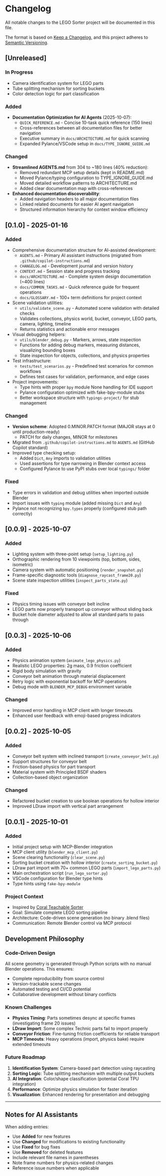 # Changelog

All notable changes to the LEGO Sorter project will be documented in this file.

The format is based on [Keep a Changelog](https://keepachangelog.com/en/1.0.0/),
and this project adheres to [Semantic Versioning](https://semver.org/spec/v2.0.0.html).

## [Unreleased]

### In Progress
- Camera identification system for LEGO parts
- Tube splitting mechanism for sorting buckets
- Color detection logic for part classification

### Added
- **Documentation Optimization for AI Agents** (2025-10-07):
  - `QUICK_REFERENCE.md` - Concise 10-task quick reference (150 lines)
  - Cross-references between all documentation files for better navigation
  - Executive summary in `docs/ARCHITECTURE.md` for quick scanning
  - Expanded Pylance/VSCode setup in `docs/TYPE_IGNORE_GUIDE.md`

### Changed
- **Streamlined AGENTS.md** from 304 to ~180 lines (40% reduction):
  - Removed redundant MCP setup details (kept in README.md)
  - Moved Pylance/typing configuration to TYPE_IGNORE_GUIDE.md
  - Moved detailed workflow patterns to ARCHITECTURE.md
  - Added clear documentation map with cross-references
- **Enhanced documentation discoverability**:
  - Added navigation headers to all major documentation files
  - Linked related documents for easier AI agent navigation
  - Structured information hierarchy for context window efficiency

## [0.1.0] - 2025-01-16

### Added
- Comprehensive documentation structure for AI-assisted development:
  - `AGENTS.md` - Primary AI assistant instructions (migrated from `.github/copilot-instructions.md`)
  - `CHANGELOG.md` - Development journal and version history
  - `CONTEXT.md` - Session state and progress tracking
  - `docs/ARCHITECTURE.md` - Complete system design documentation (~400 lines)
  - `docs/COMMON_TASKS.md` - Quick reference guide for frequent operations
  - `docs/GLOSSARY.md` - 100+ term definitions for project context
- Scene validation utilities:
  - `utils/validate_scene.py` - Automated scene validation with detailed checks
  - Validates collections, physics world, bucket, conveyor, LEGO parts, camera, lighting, timeline
  - Returns statistics and actionable error messages
- Visual debugging helpers:
  - `utils/blender_debug.py` - Markers, arrows, state inspection
  - Functions for adding debug markers, measuring distances, visualizing bounding boxes
  - State inspection for objects, collections, and physics properties
- Test infrastructure:
  - `tests/test_scenarios.py` - Predefined test scenarios for common workflows
  - Defines test cases for validation, performance, and edge cases
- Project improvements:
  - Type hints with proper `bpy` module None handling for IDE support
  - Pylance configuration optimized with fake-bpy-module stubs
  - Better workspace structure with `typings-project/` for stub management

### Changed
- **Version scheme**: Adopted 0.MINOR.PATCH format (MAJOR stays at 0 until production-ready)
  - PATCH for daily changes, MINOR for milestones
- Migrated from `.github/copilot-instructions.md` to `AGENTS.md` (GitHub Copilot standard)
- Improved type checking setup:
  - Added `Dict`, `Any` imports to validation utilities
  - Used assertions for type narrowing in Blender context access
  - Configured Pylance to use PyPI stubs over local `typings/` folder

### Fixed
- Type errors in validation and debug utilities when imported outside Blender
- Import issues with `typing` module (added missing `Dict` and `Any`)
- Pylance not recognizing `bpy.types` properly (configured stub path correctly)

## [0.0.9] - 2025-10-07

### Added
- Lighting system with three-point setup (`setup_lighting.py`)
- Orthographic rendering from 10 viewpoints (top, bottom, sides, isometric)
- Camera system with automatic positioning (`render_snapshot.py`)
- Frame-specific diagnostic tools (`diagnose_raycast_frame20.py`)
- Scene state inspection utilities (`inspect_parts_state.py`)

### Fixed
- Physics timing issues with conveyor belt incline
- LEGO parts now properly transport up conveyor without sliding back
- Bucket hole diameter adjusted to allow all standard parts to pass through

## [0.0.3] - 2025-10-06

### Added
- Physics animation system (`animate_lego_physics.py`)
- Realistic LEGO properties: 2g mass, 0.9 friction coefficient
- Rigid body simulation with gravity
- Conveyor belt animation through material displacement
- Retry logic with exponential backoff for MCP operations
- Debug mode with `BLENDER_MCP_DEBUG` environment variable

### Changed
- Improved error handling in MCP client with longer timeouts
- Enhanced user feedback with emoji-based progress indicators

## [0.0.2] - 2025-10-05

### Added
- Conveyor belt system with inclined transport (`create_conveyor_belt.py`)
- Support structures for conveyor belt
- Friction-based physics for part transport
- Material system with Principled BSDF shaders
- Collection-based object organization

### Changed
- Refactored bucket creation to use boolean operations for hollow interior
- Improved LDraw import with vertical part arrangement

## [0.0.1] - 2025-10-01

### Added
- Initial project setup with MCP-Blender integration
- MCP client utility (`blender_mcp_client.py`)
- Scene clearing functionality (`clear_scene.py`)
- Sorting bucket creation with hollow interior (`create_sorting_bucket.py`)
- LDraw part import with 70+ common LEGO parts (`import_lego_parts.py`)
- Main orchestration script (`run_lego_sorter.py`)
- VSCode configuration for Blender type hints
- Type hints using `fake-bpy-module`

### Project Context
- Inspired by [Coral Teachable Sorter](https://coral.ai/projects/teachable-sorter/)
- Goal: Simulate complete LEGO sorting pipeline
- Architecture: Code-driven scene generation (no binary .blend files)
- Communication: Remote Blender control via MCP protocol

## Development Philosophy

### Code-Driven Design
All scene geometry is generated through Python scripts with no manual Blender operations. This ensures:
- Complete reproducibility from source control
- Version-trackable scene changes
- Automated testing and CI/CD potential
- Collaborative development without binary conflicts

### Known Challenges
- **Physics Timing**: Parts sometimes desync at specific frames (investigating frame 20 issues)
- **LDraw Import**: Some complex Technic parts fail to import properly
- **Conveyor Friction**: Fine-tuning friction coefficients for reliable transport
- **MCP Timeouts**: Heavy operations (import, physics bake) require extended timeouts

### Future Roadmap
1. **Identification System**: Camera-based part detection using raycasting
2. **Sorting Logic**: Tube splitting mechanism with multiple output buckets
3. **AI Integration**: Color/shape classification (potential Coral TPU integration)
4. **Performance**: Optimize physics simulation for faster iteration
5. **Visualization**: Enhanced rendering for presentation and debugging

---

## Notes for AI Assistants

When adding entries:
- Use **Added** for new features
- Use **Changed** for modifications to existing functionality
- Use **Fixed** for bug fixes
- Use **Removed** for deleted features
- Include relevant file names in parentheses
- Note frame numbers for physics-related changes
- Reference issue numbers when applicable

